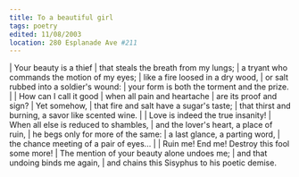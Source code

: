 ```yaml
---
title: To a beautiful girl
tags: poetry
edited: 11/08/2003
location: 280 Esplanade Ave #211
---
```


| Your beauty is a thief
| that steals the breath from my lungs;
| a tryant who commands the motion of my eyes;
| like a fire loosed in a dry wood,
| or salt rubbed into a soldier's wound:
| your form is both the torment and the prize.
|
| How can I call it good
| when all pain and heartache
| are its proof and sign?
| Yet somehow,
| that fire and salt have a sugar's taste;
| that thirst and burning, a savor like scented wine.
|
| Love is indeed the true insanity!
| When all else is reduced to shambles,
| and the lover's heart, a place of ruin,
| he begs only for more of the same:
| a last glance, a parting word,
| the chance meeting of a pair of eyes...
|
| Ruin me!  End me!  Destroy this fool some more!
| The mention of your beauty alone undoes me;
| and that undoing binds me again,
| and chains this Sisyphus to his poetic demise.
